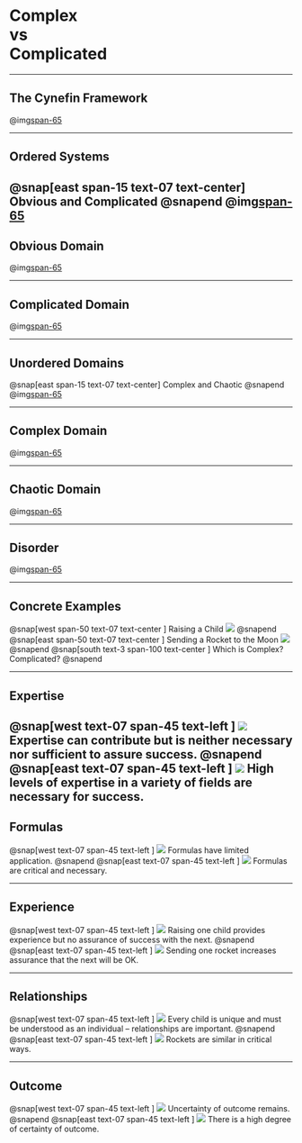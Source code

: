 
# Complex<br>vs<br>Complicated
---
## The Cynefin Framework
@img[span-65](assets/img/cynefin.png)

---
## Ordered Systems
@snap[east span-15 text-07 text-center]
Obvious and Complicated
@snapend
@img[span-65](assets/img/cynefin.png)
---
## Obvious Domain
@img[span-65](assets/img/cynefin.png)

---
## Complicated Domain
@img[span-65](assets/img/cynefin.png)

---
## Unordered Domains
@snap[east span-15 text-07 text-center]
Complex and Chaotic
@snapend
@img[span-65](assets/img/cynefin.png)

---
## Complex Domain
@img[span-65](assets/img/cynefin.png)

---
## Chaotic Domain
@img[span-65](assets/img/cynefin.png)

---
## Disorder
@img[span-65](assets/img/cynefin.png)

---
## Concrete Examples
@snap[west span-50 text-07 text-center ]
Raising a Child
![](assets/img/child.jpg)
@snapend
@snap[east span-50 text-07 text-center ]
Sending a Rocket to the Moon
![](assets/img/rocket.png)
@snapend
@snap[south text-3 span-100 text-center ]
Which is Complex? Complicated?
@snapend

---
## Expertise
@snap[west text-07 span-45 text-left ]
![](assets/img/child.jpg)
Expertise can contribute but is neither necessary nor sufficient to assure success.
@snapend
@snap[east text-07 span-45 text-left ]
![](assets/img/rocket.png)
High levels of expertise in a variety of fields are necessary for success.
---
## Formulas
@snap[west text-07 span-45 text-left ]
![](assets/img/child.jpg)
Formulas have limited application.
@snapend
@snap[east text-07 span-45 text-left ]
![](assets/img/rocket.png)
Formulas are critical and necessary.

---
## Experience
@snap[west text-07 span-45 text-left ]
![](assets/img/child.jpg)
Raising one child provides experience but no assurance of success with the next.
@snapend
@snap[east text-07 span-45 text-left ]
![](assets/img/rocket.png)
Sending one rocket increases assurance that the next will be OK.

---
## Relationships
@snap[west text-07 span-45 text-left ]
![](assets/img/child.jpg)
Every child is unique and must be understood as an individual – relationships are important.
@snapend
@snap[east text-07 span-45 text-left ]
![](assets/img/rocket.png)
Rockets are similar in critical ways.

---
## Outcome
@snap[west text-07 span-45 text-left ]
![](assets/img/child.jpg)
Uncertainty of outcome remains.
@snapend
@snap[east text-07 span-45 text-left ]
![](assets/img/rocket.png)
There is a high degree of certainty of outcome.
